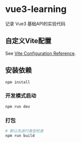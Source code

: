 # vue3-learning

记录 Vue3 基础API的实验代码
## 自定义Vite配置

See [Vite Configuration Reference](https://vitejs.dev/config/).

## 安装依赖

```sh
npm install
```

### 开发模式启动

```sh
npm run dev
```

### 打包

```sh
# 默认先进行类型检查
npm run build
```
